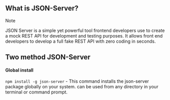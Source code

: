 ## What is JSON-Server?
>[!NOTE]
> JSON Server is a simple yet powerful tool frontend developers use to create a mock REST API for development and testing purposes. It allows front end developers to develop a full fake REST API with zero coding in seconds.

## Two method JSON-Server
#### Global install
`npm install -g json-server`
    - This command installs the json-server package globally on your system. can be used from any directory in your terminal or command prompt.